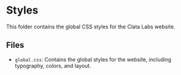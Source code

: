 # Styles

This folder contains the global CSS styles for the Clata Labs website.

## Files

- `global.css`: Contains the global styles for the website, including typography, colors, and layout.